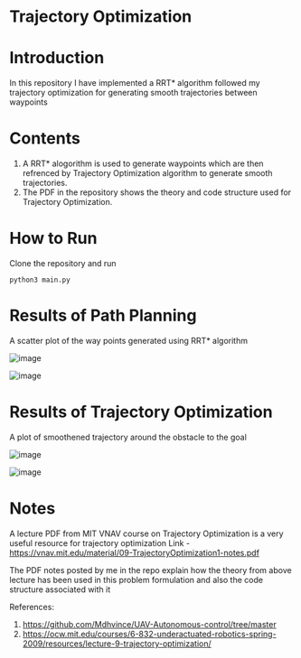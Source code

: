 # Trajectory Optimization

# Introduction
In this repository I have implemented a RRT* algorithm followed my trajectory optimization for generating smooth trajectories between waypoints

# Contents
1. A RRT* alogorithm is used to generate waypoints which are then refrenced by Trajectory Optimization algorithm to generate smooth trajectories.
2. The PDF in the repository shows the theory and code structure used for Trajectory Optimization.

# How to Run
Clone the repository and run
```
python3 main.py
```

# Results of Path Planning 
A scatter plot of the way points generated using RRT* algorithm

![image](https://github.com/adityaaap/RRT_Star/blob/master/images/pathPlanning1.png)

![image](https://github.com/adityaaap/RRT_Star/blob/master/images/pathPlanning%20results%202.png)

# Results of Trajectory Optimization
A plot of smoothened trajectory around the obstacle to the goal

![image](https://github.com/adityaaap/RRT_Star/blob/master/images/Traj%20Optim%20results%201.png)

![image](https://github.com/adityaaap/RRT_Star/blob/master/images/traj%20optim%20results%202.png)

# Notes
A lecture PDF from MIT VNAV course on Trajectory Optimization is a very useful resource for trajectory optimization
Link - https://vnav.mit.edu/material/09-TrajectoryOptimization1-notes.pdf

The PDF notes posted by me in the repo explain how the theory from above lecture has been used in this problem formulation and also the code structure associated with it


References:
1. https://github.com/Mdhvince/UAV-Autonomous-control/tree/master
2. https://ocw.mit.edu/courses/6-832-underactuated-robotics-spring-2009/resources/lecture-9-trajectory-optimization/

